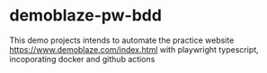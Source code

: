 # demoblaze-pw-bdd
This demo projects intends to automate the practice website https://www.demoblaze.com/index.html with playwright typescript, incoporating docker and github actions
